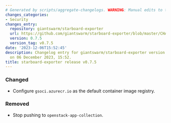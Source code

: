 ```yaml
---
# Generated by scripts/aggregate-changelogs. WARNING: Manual edits to this files will be overwritten.
changes_categories:
- Security
changes_entry:
  repository: giantswarm/starboard-exporter
  url: https://github.com/giantswarm/starboard-exporter/blob/master/CHANGELOG.md#075---2023-12-06
  version: 0.7.5
  version_tag: v0.7.5
date: '2023-12-06T15:52:45'
description: Changelog entry for giantswarm/starboard-exporter version 0.7.5, published
  on 06 December 2023, 15:52.
title: starboard-exporter release v0.7.5
---
```


### Changed
- Configure `gsoci.azurecr.io` as the default container image registry.
### Removed
- Stop pushing to `openstack-app-collection`.
